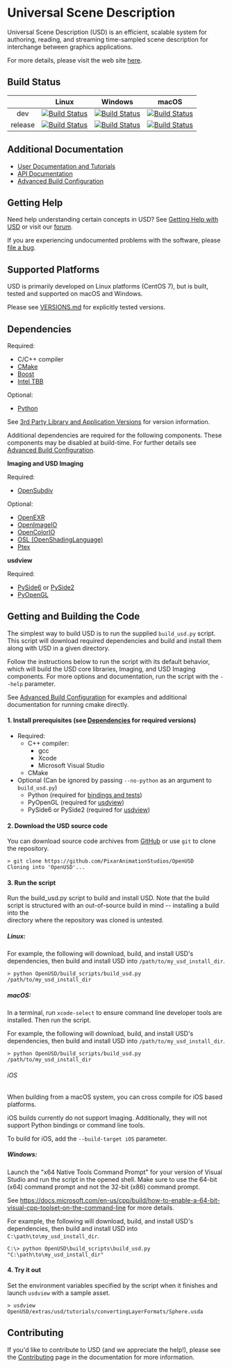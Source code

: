 Universal Scene Description
===========================

Universal Scene Description (USD) is an efficient, scalable system for
authoring, reading, and streaming time-sampled scene description for
interchange between graphics applications.

For more details, please visit the web site [here](http://openusd.org).

Build Status
------------

|         |   Linux   |  Windows  |   macOS   |
|:-------:|:---------:|:---------:|:---------:|
|   dev   | [![Build Status](https://dev.azure.com/PixarAnimationStudios/OpenUSD/_apis/build/status/PixarAnimationStudios.OpenUSD?branchName=dev&amp;jobName=Linux)](https://dev.azure.com/PixarAnimationStudios/OpenUSD/_build/latest?definitionId=2&branchName=dev) | [![Build Status](https://dev.azure.com/PixarAnimationStudios/OpenUSD/_apis/build/status/PixarAnimationStudios.OpenUSD?branchName=dev&amp;jobName=Windows)](https://dev.azure.com/PixarAnimationStudios/OpenUSD/_build/latest?definitionId=2&branchName=dev) | [![Build Status](https://dev.azure.com/PixarAnimationStudios/OpenUSD/_apis/build/status/PixarAnimationStudios.OpenUSD?branchName=dev&amp;jobName=macOS)](https://dev.azure.com/PixarAnimationStudios/OpenUSD/_build/latest?definitionId=2&branchName=dev) |
|  release | [![Build Status](https://dev.azure.com/PixarAnimationStudios/OpenUSD/_apis/build/status/PixarAnimationStudios.OpenUSD?branchName=release&amp;jobName=Linux)](https://dev.azure.com/PixarAnimationStudios/OpenUSD/_build/latest?definitionId=2&branchName=release) | [![Build Status](https://dev.azure.com/PixarAnimationStudios/OpenUSD/_apis/build/status/PixarAnimationStudios.OpenUSD?branchName=release&amp;jobName=Windows)](https://dev.azure.com/PixarAnimationStudios/OpenUSD/_build/latest?definitionId=2&branchName=release) | [![Build Status](https://dev.azure.com/PixarAnimationStudios/OpenUSD/_apis/build/status/PixarAnimationStudios.OpenUSD?branchName=release&amp;jobName=macOS)](https://dev.azure.com/PixarAnimationStudios/OpenUSD/_build/latest?definitionId=2&branchName=release) |

Additional Documentation
------------------------

* [User Documentation and Tutorials](http://openusd.org/docs/index.html)
* [API Documentation](http://openusd.org/docs/api/index.html)
* [Advanced Build Configuration](BUILDING.md)

Getting Help
------------

Need help understanding certain concepts in USD? See
[Getting Help with USD](http://openusd.org/docs/Getting-Help-with-USD.html) or
visit our [forum](https://groups.google.com/forum/#!forum/usd-interest).

If you are experiencing undocumented problems with the software, please 
[file a bug](https://github.com/PixarAnimationStudios/OpenUSD/issues/new).

Supported Platforms
-------------------

USD is primarily developed on Linux platforms (CentOS 7), but is built, tested 
and supported on macOS and Windows.

Please see [VERSIONS.md](VERSIONS.md) for explicitly tested versions. 

Dependencies
------------

Required:
 - C/C++ compiler
 - [CMake](https://cmake.org/documentation/)
 - [Boost](https://boost.org)
 - [Intel TBB](https://www.threadingbuildingblocks.org/)

Optional:
 - [Python](https://python.org)

See [3rd Party Library and Application Versions](VERSIONS.md) for version information.

Additional dependencies are required for the following components. These 
components may be disabled at build-time. For further details see
[Advanced Build Configuration](BUILDING.md).

**Imaging and USD Imaging**

Required:
 - [OpenSubdiv](https://github.com/PixarAnimationStudios/OpenSubdiv)

Optional:
 - [OpenEXR](http://www.openexr.com)
 - [OpenImageIO](https://sites.google.com/site/openimageio/home)
 - [OpenColorIO](http://opencolorio.org/)
 - [OSL (OpenShadingLanguage)](https://github.com/imageworks/OpenShadingLanguage)
 - [Ptex](http://ptex.us/)                          

**usdview**

Required:

 - [PySide6](http://wiki.qt.io/PySide6) or [PySide2](http://wiki.qt.io/PySide2)
 - [PyOpenGL](https://pypi.python.org/pypi/PyOpenGL/)

Getting and Building the Code
-----------------------------

The simplest way to build USD is to run the supplied `build_usd.py`
script. This script will download required dependencies and build 
and install them along with USD in a given directory. 

Follow the instructions below to run the script with its default behavior, 
which will build the USD core libraries, Imaging, and USD Imaging components.
For more options and documentation, run the script with the `--help`
parameter.

See [Advanced Build Configuration](BUILDING.md) for examples and
additional documentation for running cmake directly.

#### 1. Install prerequisites (see [Dependencies](#dependencies) for required versions)

- Required:
    - C++ compiler:
        - gcc
        - Xcode
        - Microsoft Visual Studio
    - CMake
- Optional (Can be ignored by passing `--no-python` as an argument to `build_usd.py`)
    - Python (required for [bindings and tests](BUILDING.md#python)) 
    - PyOpenGL (required for [usdview](BUILDING.md#usd-imaging))
    - PySide6 or PySide2 (required for [usdview](BUILDING.md#usd-imaging))

#### 2. Download the USD source code

You can download source code archives from [GitHub](https://www.github.com/PixarAnimationStudios/OpenUSD) or use `git` to clone the repository.

```
> git clone https://github.com/PixarAnimationStudios/OpenUSD
Cloning into 'OpenUSD'...
```

#### 3. Run the script

Run the build_usd.py script to build and install USD. Note that the build script 
is structured with an out-of-source build in mind -- installing a build into the  
directory where the repository was cloned is untested. 

##### Linux:

For example, the following will download, build, and install USD's dependencies,
then build and install USD into `/path/to/my_usd_install_dir`.

```
> python OpenUSD/build_scripts/build_usd.py /path/to/my_usd_install_dir
```

##### macOS:

In a terminal, run `xcode-select` to ensure command line developer tools are
installed. Then run the script.

For example, the following will download, build, and install USD's dependencies,
then build and install USD into `/path/to/my_usd_install_dir`.

```
> python OpenUSD/build_scripts/build_usd.py /path/to/my_usd_install_dir
```

###### iOS

When building from a macOS system, you can cross compile for iOS based platforms.

iOS builds currently do not support Imaging.
Additionally, they will not support Python bindings or command line tools.

To build for iOS, add the `--build-target iOS` parameter.


##### Windows:

Launch the "x64 Native Tools Command Prompt" for your version of Visual Studio
and run the script in the opened shell. Make sure to use the 64-bit (x64) 
command prompt and not the 32-bit (x86) command prompt.

See https://docs.microsoft.com/en-us/cpp/build/how-to-enable-a-64-bit-visual-cpp-toolset-on-the-command-line for more details.

For example, the following will download, build, and install USD's dependencies,
then build and install USD into `C:\path\to\my_usd_install_dir`.

```
C:\> python OpenUSD\build_scripts\build_usd.py "C:\path\to\my_usd_install_dir"
```

#### 4. Try it out

Set the environment variables specified by the script when it finishes and 
launch `usdview` with a sample asset.

```
> usdview OpenUSD/extras/usd/tutorials/convertingLayerFormats/Sphere.usda
```

Contributing
------------

If you'd like to contribute to USD (and we appreciate the help!), please see
the [Contributing](http://openusd.org/docs/Contributing-to-USD.html) page in the
documentation for more information.
